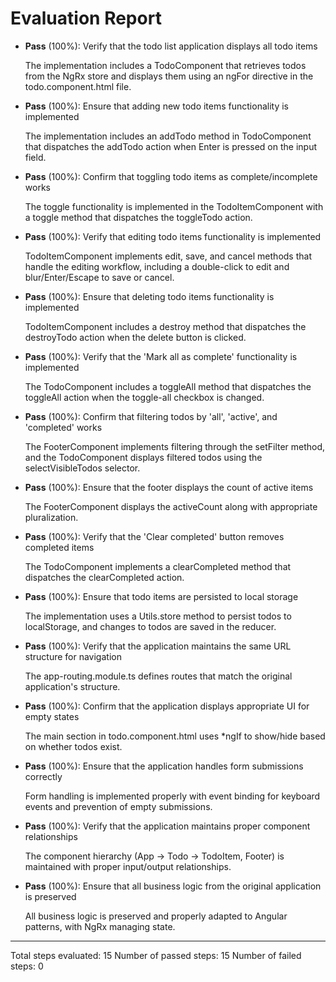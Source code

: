 # Evaluation Report

- **Pass** (100%): Verify that the todo list application displays all todo items
  
  The implementation includes a TodoComponent that retrieves todos from the NgRx store and displays them using an ngFor directive in the todo.component.html file.

- **Pass** (100%): Ensure that adding new todo items functionality is implemented
  
  The implementation includes an addTodo method in TodoComponent that dispatches the addTodo action when Enter is pressed on the input field.

- **Pass** (100%): Confirm that toggling todo items as complete/incomplete works
  
  The toggle functionality is implemented in the TodoItemComponent with a toggle method that dispatches the toggleTodo action.

- **Pass** (100%): Verify that editing todo items functionality is implemented
  
  TodoItemComponent implements edit, save, and cancel methods that handle the editing workflow, including a double-click to edit and blur/Enter/Escape to save or cancel.

- **Pass** (100%): Ensure that deleting todo items functionality is implemented
  
  TodoItemComponent includes a destroy method that dispatches the destroyTodo action when the delete button is clicked.

- **Pass** (100%): Verify that the 'Mark all as complete' functionality is implemented
  
  The TodoComponent includes a toggleAll method that dispatches the toggleAll action when the toggle-all checkbox is changed.

- **Pass** (100%): Confirm that filtering todos by 'all', 'active', and 'completed' works
  
  The FooterComponent implements filtering through the setFilter method, and the TodoComponent displays filtered todos using the selectVisibleTodos selector.

- **Pass** (100%): Ensure that the footer displays the count of active items
  
  The FooterComponent displays the activeCount along with appropriate pluralization.

- **Pass** (100%): Verify that the 'Clear completed' button removes completed items
  
  The TodoComponent implements a clearCompleted method that dispatches the clearCompleted action.

- **Pass** (100%): Ensure that todo items are persisted to local storage
  
  The implementation uses a Utils.store method to persist todos to localStorage, and changes to todos are saved in the reducer.

- **Pass** (100%): Verify that the application maintains the same URL structure for navigation
  
  The app-routing.module.ts defines routes that match the original application's structure.

- **Pass** (100%): Confirm that the application displays appropriate UI for empty states
  
  The main section in todo.component.html uses *ngIf to show/hide based on whether todos exist.

- **Pass** (100%): Ensure that the application handles form submissions correctly
  
  Form handling is implemented properly with event binding for keyboard events and prevention of empty submissions.

- **Pass** (100%): Verify that the application maintains proper component relationships
  
  The component hierarchy (App -> Todo -> TodoItem, Footer) is maintained with proper input/output relationships.

- **Pass** (100%): Ensure that all business logic from the original application is preserved
  
  All business logic is preserved and properly adapted to Angular patterns, with NgRx managing state.

---

Total steps evaluated: 15
Number of passed steps: 15
Number of failed steps: 0